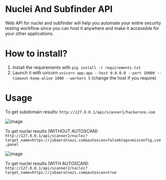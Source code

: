 # Nuclei And Subfinder API
Web API for nuclei and subfinder will help you automate your entire security testing workflow since you can host it anywhere and make it accessible for your other applications.

# How to install?

1. Install the requirements with `pip install -r requirements.txt`
2. Launch it with uvicorn `uvicorn app:app --host 0.0.0.0 --port 10000 --timeout-keep-alive 1000 --workers 5` (change the host if you require)

# Usage

To get subdomain results: `http://127.0.0.1/api/scanner1/hackerone.com`

![image](https://user-images.githubusercontent.com/97327489/189568953-12b5af33-19ce-489d-817e-ee79191e54bb.png)


To get nuclei results (WITHOUT AUTOSCAN): `http://127.0.0.1/api/scanner2/nuclei?target_name=https://jubaeralnazi.com&autoscan=false&tags=misconfig,cve,panel`

![image](https://user-images.githubusercontent.com/97327489/189568842-52aee7f9-dd85-421e-9fca-5f2a384d913e.png)


To get nuclei results (WITH AUTOSCAN): `http://127.0.0.1/api/scanner2/nuclei?target_name=https://jubaeralnazi.com&autoscan=true`
